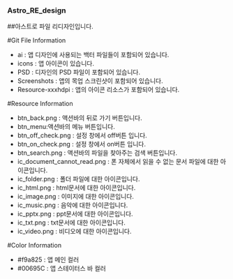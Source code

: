 ### Astro_RE_design

##아스트로 파일 리디자인입니다.

#Git File Information

- ai : 앱 디자인에 사용되는 백터 파일들이 포함되어 있습니다.
- icons : 앱 아이콘이 있습니다.
- PSD : 디자인의 PSD 파일이 포함되어 있습니다.
- Screenshots : 앱의 목업 스크린샷이 포함되어 있습니다.
- Resource-xxxhdpi : 앱의 아이콘 리소스가 포함되어 있습니다.
  

#Resource Information

- btn_back.png : 액션바의 뒤로 가기 버튼입니다.
- btn_menu:액션바의 메뉴 버튼입니다.
- btn_off_check.png : 설정 창에서 off버튼 입니다.
- btn_on_check.png : 설정 창에서 on버튼 입니다.
- btn_search.png : 액션바의 파일을 찾아주는 검색 버튼입니다.
- ic_document_cannot_read.png : 폰 자체에서 읽을 수 없는 문서 파일에 대한 아이콘입니다.
- ic_folder.png : 폴더 파일에 대한 아이콘입니다.
- ic_html.png : html문서에 대한 아이콘입니다.
- ic_image.png : 이미지에 대한 아이콘입니다.
- ic_music.png : 음악에 대한 아이콘입니다.
- ic_pptx.png : ppt문서에 대한 아이콘입니다.
- ic_txt.png : txt문서에 대한 아이콘입니다.
- ic_video.png : 비디오에 대한 아이콘입니다.
  

#Color Information

- #f9a825 : 앱 메인 컬러
- #00695C : 앱 스테이터스 바 컬러
  
